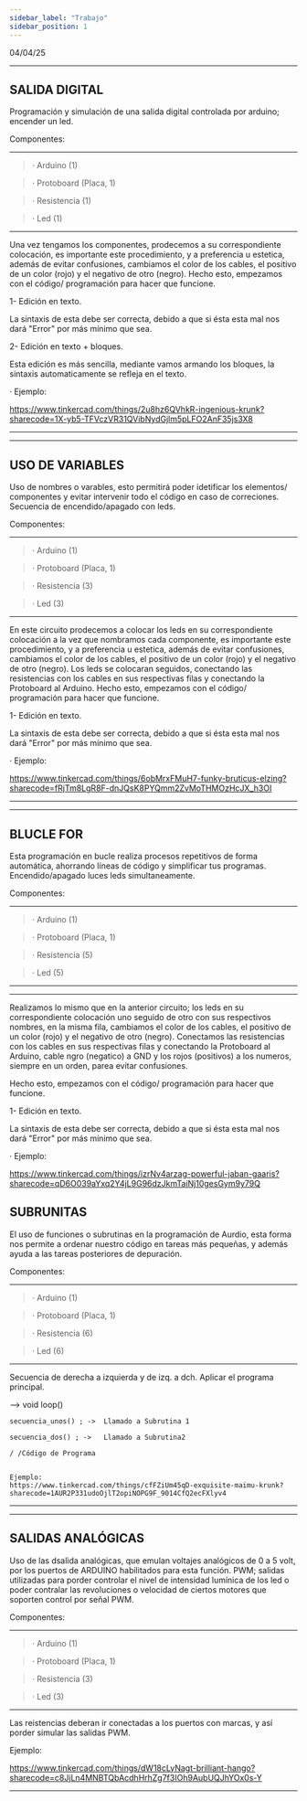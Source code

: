 ```yaml
---
sidebar_label: "Trabajo"
sidebar_position: 1
---
```


04/04/25

---
 ## SALIDA DIGITAL


Programación y simulación  de una salida digital controlada por arduino; encender un led. 

Componentes:


---
> · Arduino (1)

> · Protoboard (Placa, 1)

> · Resistencia (1)

> · Led (1)


---

Una vez tengamos los componentes, prodecemos a su correspondiente colocación, es importante este procedimiento, y a preferencia u estetica, además de evitar confusiones,  cambiamos el color de los cables, el positivo de un color (rojo) y el negativo de otro (negro).
Hecho esto, empezamos con el código/ programación para hacer que funcione. 

1- Edición en texto.

 La sintaxis de esta debe ser correcta, debido a que si ésta esta mal nos dará "Error" por más mínimo que sea.


2- Edición en texto +  bloques.

Esta edición es más sencilla, mediante vamos armando los bloques, la sintaxis automaticamente se refleja en el texto.

· Ejemplo:

https://www.tinkercad.com/things/2u8hz6QVhkR-ingenious-krunk?sharecode=1X-yb5-TFVczVR31QVibNydGjlm5pLFO2AnF35js3X8

---

___
## USO DE VARIABLES

 Uso de nombres o varables, esto permitirá poder idetificar los elementos/ componentes y evitar intervenir todo el código en caso de correciones. Secuencia de encendido/apagado con leds.

Componentes:

---
> · Arduino (1)

> · Protoboard (Placa, 1)

> · Resistencia (3)

> · Led (3)

---

En este circuito prodecemos a colocar los leds en su correspondiente colocación a la vez que nombramos cada componente, es importante este procedimiento, y a preferencia u estetica, además de evitar confusiones,  cambiamos el color de los cables, el positivo de un color (rojo) y el negativo de otro (negro). Los leds se colocaran seguidos, conectando las resistencias con los cables en sus respectivas filas y conectando la Protoboard al Arduino.
Hecho esto, empezamos con el código/ programación para hacer que funcione. 

1- Edición en texto.

 La sintaxis de esta debe ser correcta, debido a que si ésta esta mal nos dará "Error" por más mínimo que sea.


· Ejemplo:

https://www.tinkercad.com/things/6obMrxFMuH7-funky-bruticus-elzing?sharecode=fRjTm8LgR8F-dnJQsK8PYQmm2ZvMoTHMOzHcJX_h3OI

---
___


## BLUCLE FOR

 Esta programación en bucle realiza procesos repetitivos de forma automática, ahorrando líneas de código y simplificar tus programas. Encendido/apagado luces leds simultaneamente.



Componentes:

---
> · Arduino (1)

> · Protoboard (Placa, 1)

> · Resistencia (5)

> · Led (5)

---
---

Realizamos lo mismo que en la anterior circuito; los leds en su correspondiente colocación uno seguido de otro con sus respectivos nombres, en la misma fila, cambiamos el color de los cables, el positivo de un color (rojo) y el negativo de otro (negro). Conectamos las resistencias con los cables en sus respectivas filas y conectando la Protoboard al Arduino, cable ngro (negatico) a GND y los rojos (positivos) a los numeros, siempre en un orden, parea evitar confusiones.

Hecho esto, empezamos con el código/ programación para hacer que funcione. 

1- Edición en texto.

 La sintaxis de esta debe ser correcta, debido a que si ésta esta mal nos dará "Error" por más mínimo que sea.


· Ejemplo:

https://www.tinkercad.com/things/izrNv4arzag-powerful-jaban-gaaris?sharecode=qD6O039aYxq2Y4jL9G96dzJkmTaiNj10gesGym9y79Q


## SUBRUNITAS

El uso de funciones o subrutinas en la programación de Aurdio, esta forma nos permite a ordenar nuestro código en tareas más pequeñas, y además ayuda a las tareas posteriores de depuración.

Componentes:

---
> · Arduino (1)

> · Protoboard (Placa, 1)

> · Resistencia (6)

> · Led (6)

---

Secuencia de derecha a izquierda y de izq. a dch. Aplicar el programa principal.

--> void loop()

    secuencia_unos() ; ->  Llamado a Subrutina 1

    secuencia_dos() ; ->   Llamado a Subrutina2

    / /Código de Programa


    Ejemplo:
    https://www.tinkercad.com/things/cfFZiUm45qD-exquisite-maimu-krunk?sharecode=1AUR2P331udoOjlT2opiNOPG9F_9014CfQ2ecFXlyv4

---
---

## SALIDAS ANALÓGICAS

Uso de las dsalida analógicas, que emulan voltajes analógicos de 0 a 5 volt, por los puertos de ARDUINO habilitados para esta función.
PWM; salidas utilizadas para porder controlar el nivel de intensidad lumínica de los led o poder contralar las revoluciones o velocidad de ciertos motores que soporten control por señal PWM.


Componentes:

---
> · Arduino (1)

> · Protoboard (Placa, 1)

> · Resistencia (3)

> · Led (3)

---

Las reistencias deberan ir conectadas a los puertos con marcas, y así porder simular las salidas PWM.

Ejemplo:

https://www.tinkercad.com/things/dW18cLyNagt-brilliant-hango?sharecode=c8JjLn4MNBTQbAcdhHrhZg7f3IOh9AubUQJhYOx0s-Y

---